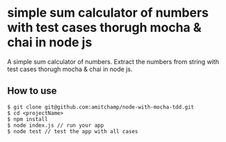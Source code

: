 # simple sum calculator of numbers with test cases thorugh mocha & chai in node js
A simple sum calculator of numbers. Extract the numbers from string with test cases thorugh mocha & chai in node js.

## How to use

```
$ git clone git@github.com:amitchamp/node-with-mocha-tdd.git
$ cd <projectName>
$ npm install
$ node index.js // run your app
$ node test // test the app with all cases
```


